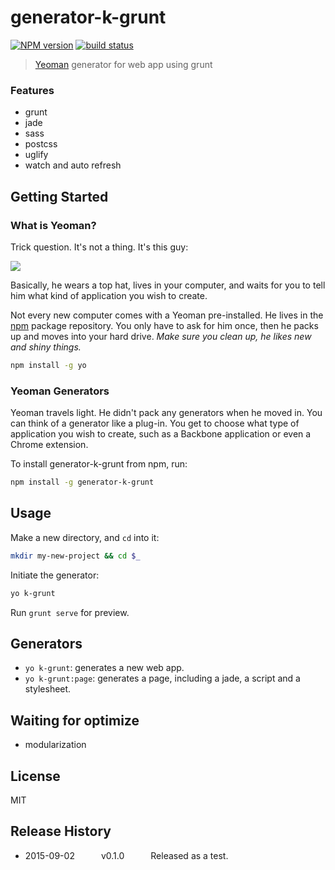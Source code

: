 # generator-k-grunt 

  [![NPM version][npm-image]][npm-url]
  [![build status][travis-image]][travis-url]

> [Yeoman](http://yeoman.io) generator for web app using grunt 

### Features
* grunt
* jade
* sass
* postcss
* uglify
* watch and auto refresh


## Getting Started

### What is Yeoman?

Trick question. It's not a thing. It's this guy:

![](http://i.imgur.com/JHaAlBJ.png)

Basically, he wears a top hat, lives in your computer, and waits for you to tell him what kind of application you wish to create.

Not every new computer comes with a Yeoman pre-installed. He lives in the [npm](https://npmjs.org) package repository. You only have to ask for him once, then he packs up and moves into your hard drive. *Make sure you clean up, he likes new and shiny things.*

```bash
npm install -g yo
```




### Yeoman Generators

Yeoman travels light. He didn't pack any generators when he moved in. You can think of a generator like a plug-in. You get to choose what type of application you wish to create, such as a Backbone application or even a Chrome extension.

To install generator-k-grunt from npm, run:

```bash
npm install -g generator-k-grunt
```



## Usage
Make a new directory, and `cd` into it:

```bash
mkdir my-new-project && cd $_
```

Initiate the generator:

```bash
yo k-grunt
```

Run `grunt serve` for preview.




## Generators
* `yo k-grunt`: generates a new web app.
* `yo k-grunt:page`: generates a page, including a jade, a script and a stylesheet.




## Waiting for optimize
* modularization

## License

MIT

## Release History
* 2015-09-02   v0.1.0   Released as a test.


[npm-image]: https://img.shields.io/npm/v/generator-k-grunt.svg?style=flat-square
[npm-url]: https://npmjs.org/package/generator-k-grunt
[travis-image]: https://img.shields.io/travis/kreja/generator-k-grunt.svg
[travis-url]: https://travis-ci.org/kreja/generator-k-grunt







